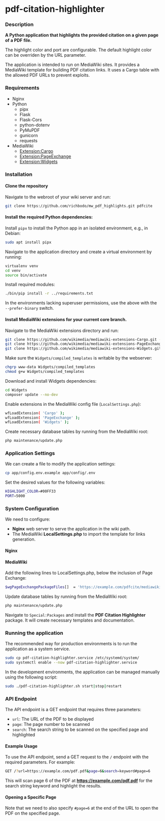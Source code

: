 # pdf-citation-highlighter
### Description
**A Python application that highlights the provided citation on a given page of a PDF file.** 

The highlight color and port are configurable. The default highlight color can be overriden by the URL parameter.

The application is intended to run on MediaWiki sites. It provides a MediaWiki template for building PDF citation links. It uses a Cargo table with the allowed PDF URLs to prevent exploits.

### Requirements
* Nginx
* Python
  * pipx
  * Flask
  * Flask-Cors
  * python-dotenv
  * PyMuPDF
  * gunicorn
  * requests
* MediaWiki
  * [Extension:Cargo](https://www.mediawiki.org/wiki/Extension:Cargo)
  * [Extension:PageExchange](https://www.mediawiki.org/wiki/Extension:Page_Exchange)
  * [Extension:Widgets](https://www.mediawiki.org/wiki/Extension:Widgets)

### Installation
#### Clone the repository
Navigate to the webroot of your wiki server and run:
```bash
git clone https://github.com/richbodo/mw_pdf_highlights.git pdfcite
```
#### Install the required Python dependencies:
Install `pipx` to install the Python app in an isolated environment, e.g., in Debian:
```bash
sudo apt install pipx
```
Navigate to the application directory and create a virtual environment by running:
```bash
virtualenv venv
cd venv
source bin/activate
```
Install required modules:
```bash
./bin/pip install -r ../requirements.txt
```
In the environments lacking superuser permissions, use the above with the `--prefer-binary` switch.

#### Install MediaWiki extensions for your current core branch.
Navigate to the MediaWiki extensions directory and run:
```bash
git clone https://github.com/wikimedia/mediawiki-extensions-Cargo.git -b REL1_39 Cargo
git clone https://github.com/wikimedia/mediawiki-extensions-PageExchange.git -b REL1_39 PageExchange
git clone https://github.com/wikimedia/mediawiki-extensions-Widgets.git -b REL1_39 Widgets 
```
Make sure the `Widgets/compiled_templates` is writable by the webserver:
```bash
chgrp www-data Widgets/compiled_templates
chmod g+w Widgets/compiled_templates
```
Download and install Widgets dependencies:
```bash
cd Widgets
composer update --no-dev
```
Enable extensions in the MediaWiki config file (`LocalSettings.php`):
```bash
wfLoadExtension( 'Cargo' );
wfLoadExtension( 'PageExchange' );
wfLoadExtension( 'Widgets' );
```
Create necessary database tables by running from the MediaWiki root:
```bash
php maintenance/update.php
```
### Application Settings
We can create a file to modify the application settings:
```bash
cp app/config.env.example app/config/.env
```
Set the desired values for the following variables:
```bash
HIGHLIGHT_COLOR=#00FF33
PORT=5000
```

### System Configuration
We need to configure:
* **Nginx** web server to serve the application in the wiki path.
* The MediaWiki **LocalSettings.php** to import the template for links generation.

#### Nginx

#### MediaWiki
Add the following lines to LocalSettings.php, below the inclusion of Page Exchange:
```bash
$wgPageExchangePackageFiles[]  = 'https://example.com/pdfcite/mediawiki/pdf-citation-highlighter.json';
```
Update database tables by running from the MediaWiki root:
```bash
php maintenance/update.php
```
Navigate to `Special:Packages` and install the **PDF Citation Highlighter** package. It will create necessary templates and documentation. 

### Running the application

The recommended way for production environments is to run the application as a system service. 

```bash
sudo cp pdf-citation-highlighter.service /etc/systemd/system/
sudo systemctl enable --now pdf-citation-highlighter.service
```
In the development environments, the application can be managed manually using the following script:

```bash
sudo ./pdf-citation-highlighter.sh start|stop|restart
```

### API Endpoint

The API endpoint is a GET endpoint that requires three parameters:

- `url`: The URL of the PDF to be displayed
- `page`: The page number to be scanned
- `search`: The search string to be scanned on the specified page and highlighted

#### Example Usage

To use the API endpoint, send a GET request to the `/` endpoint with the required parameters. For example:

```bash
GET /?url=https://example.com/pdf.pdf&page=6&search=keyword#page=6
```

This will scan page 6 of the PDF at **https://example.com/pdf.pdf** for the search string keyword and highlight the results.

#### Opening a Specific Page

Note that we need to also specify `#page=6` at the end of the URL to open the PDF on the specified page.
